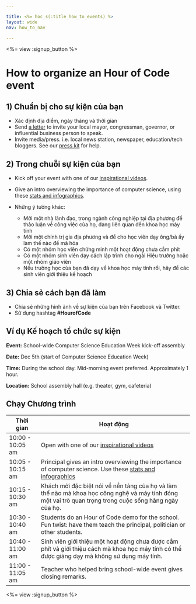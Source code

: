 ```yaml
---

title: <%= hoc_s(:title_how_to_events) %>
layout: wide
nav: how_to_nav

---
```


<%= view :signup_button %>

# How to organize an Hour of Code event

## 1) Chuẩn bị cho sự kiện của bạn

  * Xác định địa điểm, ngày tháng và thời gian
  * Send [a letter](https://docs.google.com/a/code.org/document/d/1eP41sKW7y0qq_JvkRIgZK8dWYICaGRZ4CCDETXa78wY/edit) to invite your local mayor, congressman, governor, or influential business person to speak.
  * Invite media/press. i.e. local news station, newspaper, education/tech bloggers. See our [press kit](<%= resolve_url('/promote/press-kit') %>) for help.

## 2) Trong chuỗi sự kiện của bạn

  * Kick off your event with one of our [inspirational videos](<%= resolve_url('/promote/resources#videos') %>).
  * Give an intro overviewing the importance of computer science, using these [stats and infographics](<%= resolve_url('/promote/stats') %>).   
      
    
  * Những ý tưởng khác: 
      * Mời một nhà lãnh đạo, trong ngành công nghiệp tại địa phương để thảo luận về công việc của họ, đang liên quan đến khoa học máy tính
      * Mời một chính trị gia địa phương và để cho học viên dạy ông/bà ấy làm thế nào để mã hóa
      * Có một nhóm học viên chứng minh một hoạt động chưa cắm phít
      * Có một nhóm sinh viên dạy cách lập trình cho ngài Hiệu trưởng hoặc một nhóm giáo viên
      * Nếu trường học của bạn đã dạy về khoa học máy tính rồi, hãy để các sinh viên giới thiệu kế hoạch

## 3) Chia sẻ cách bạn đã làm

  * Chia sẻ những hình ảnh về sự kiện của bạn trên Facebook và Twitter. 
  * Sử dụng hashtag **#HourofCode**

## Ví dụ Kế hoạch tổ chức sự kiện

**Event:** School-wide Computer Science Education Week kick-off assembly

**Date:** Dec 5th (start of Computer Science Education Week)

**Time:** During the school day. Mid-morning event preferred. Approximately 1 hour.

**Location:** School assembly hall (e.g. theater, gym, cafeteria)   
  


## Chạy Chương trình

| Thời gian        | Hoạt động                                                                                                                                                |
| ---------------- | -------------------------------------------------------------------------------------------------------------------------------------------------------- |
| 10:00 - 10:05 am | Open with one of our [inspirational videos](<%= resolve_url('/promote/resources#videos') %>)                                                               |
| 10:05 - 10:15 am | Principal gives an intro overviewing the importance of computer science. Use these [stats and infographics](<%= resolve_url('/promote/stats') %>)          |
| 10:15 - 10:30 am | Khách mời đặc biệt nói về nền tảng của họ và làm thế nào mà khoa học công nghệ và máy tính đóng một vai trò quan trọng trong cuộc sống hàng ngày của họ. |
| 10:30 - 10:40 am | Students do an Hour of Code demo for the school. Fun twist: have them teach the principal, politician or other students.                                 |
| 10:40 - 11:00 am | Sinh viên giới thiệu một hoạt động chưa được cắm phít và giới thiệu cách mà khoa học máy tính có thể được giảng dạy mà không sử dụng máy tính.           |
| 11:00 - 11:05 am | Teacher who helped bring school-wide event gives closing remarks.                                                                                        |

<%= view :signup_button %>